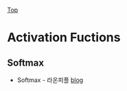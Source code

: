 [Top](index.md)

# Activation Fuctions

## Softmax

* Softmax - 라온피플 [blog](https://laonple.blog.me/220563347553)
